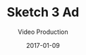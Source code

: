 ---
title: Sketch 3 Ad
subtitle: Video Production
image: /uploads/work/sketch/banner.png
date: 2017-01-09
link: "https://www.youtube.com/watch?v=VpSOvFhr1u8"
---